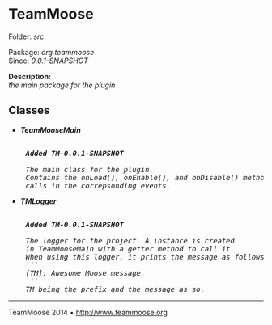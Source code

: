 TeamMoose
===========
Folder: <i>src</i><p>
Package: <i>org.teammoose</i><br>
Since: <i>0.0.1-SNAPSHOT</i><p>
<b>Description:</b><br>
<i>the main package for the plugin</i><p>

Classes
---

- <b><i>TeamMooseMain</i></b>
<pre><i>
	<b>Added TM-0.0.1-SNAPSHOT</b>

	The main class for the plugin. 
	Contains the onLoad(), onEnable(), and onDisable() methods bukkit
	calls in the correpsonding events.
</pre></i>
- <b><i>TMLogger</i></b>
<pre><i>
	<b>Added TM-0.0.1-SNAPSHOT</b>
	
	The logger for the project. A instance is created 
	in TeamMooseMain with a getter method to call it. 
	When using this logger, it prints the message as follows:
	```
	[TM]: Awesome Moose message
	```
	TM being the prefix and the message as so.
</pre></i>

---
TeamMoose 2014 • http://www.teammoose.org

